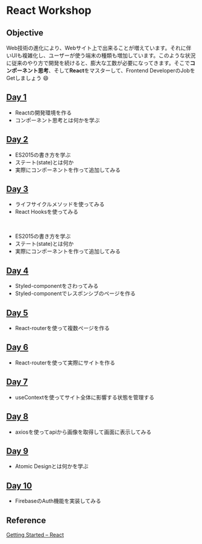 React Workshop
===

Objective
---

Web技術の進化により、Webサイト上で出来ることが増えています。それに伴いUIも複雑化し、ユーザーが使う端末の種類も増加しています。このような状況に従来のやり方で開発を続けると、膨大な工数が必要になってきます。そこで**コンポーネント思考**、そして**React**をマスターして、Frontend DeveloperのJobをGetしましょう :smile:


[Day 1](./memorandum/Day1.md)
---

- Reactの開発環境を作る
- コンポーネント思考とは何かを学ぶ

[Day 2](./memorandum/Day2.md)
---

- ES2015の書き方を学ぶ
- ステート(state)とは何か
- 実際にコンポーネントを作って追加してみる

[Day 3](./memorandum/Day3.md)
---

- ライフサイクルメソッドを使ってみる
- React Hooksを使ってみる

<br>

- ES2015の書き方を学ぶ
- ステート(state)とは何か
- 実際にコンポーネントを作って追加してみる

[Day 4](./memorandum/Day4.md)
---

- Styled-componentをさわってみる
- Styled-componentでレスポンシブのページを作る


[Day 5](./memorandum/Day5.md)
---

- React-routerを使って複数ページを作る


[Day 6](./memorandum/Day6.md)
---

- React-routerを使って実際にサイトを作る

[Day 7](./memorandum/Day7.md)
---

- useContextを使ってサイト全体に影響する状態を管理する

[Day 8](./memorandum/Day8.md)
---

- axiosを使ってapiから画像を取得して画面に表示してみる

[Day 9](./memorandum/Day9.md)
---

- Atomic Designとは何かを学ぶ

[Day 10](./memorandum/Day10.md)
---

- FirebaseのAuth機能を実装してみる

Reference
---

[Getting Started – React](https://ja.reactjs.org/docs/getting-started.html)
